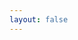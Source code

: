 ```yaml
---
layout: false
---
```


<script setup>
import Designer from '../components/Designer.vue'
</script>

<!-- 
避免出现 window/document not defined 的错误提示，使用 ClientOnly 包裹 
https://vitepress.dev/zh/guide/ssr-compat 
-->
<ClientOnly>
    <Designer />
</ClientOnly>
